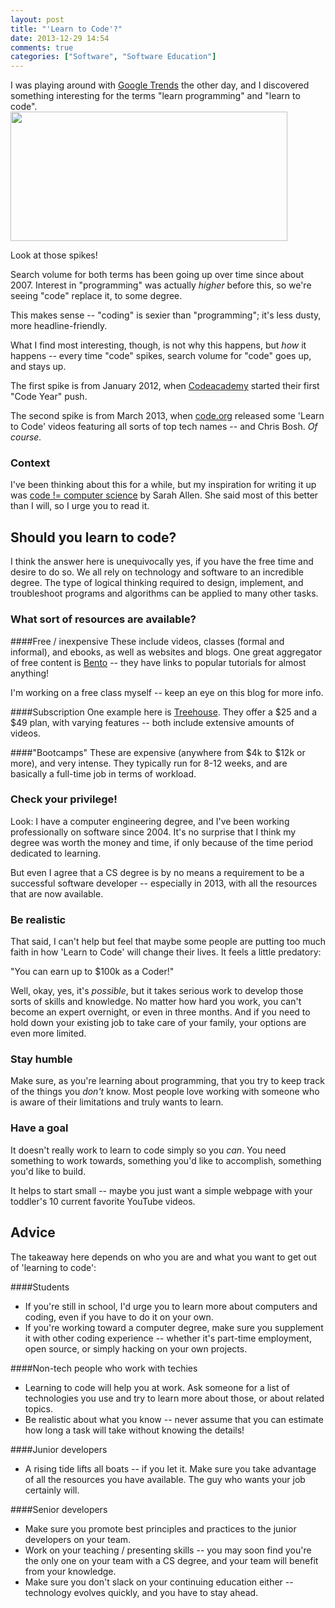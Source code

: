 ```yaml
---
layout: post
title: "'Learn to Code'?"
date: 2013-12-29 14:54
comments: true
categories: ["Software", "Software Education"]
---
```


I was playing around with [Google Trends](http://www.google.ca/trends/explore#q=%22learn%20to%20code%22%2C%20%22learn%20programming%22&cmpt=q) the other day, and I discovered something interesting for the terms "learn programming" and "learn to code".  
<a href="http://www.google.ca/trends/explore#q=%22learn%20to%20code%22%2C%20%22learn%20programming%22&cmpt=q">
  <img src="{{ root_url }}/images/search_graph.png" width="443" height="207">
</a>

Look at those spikes!

<!-- more -->

Search volume for both terms has been going up over time since about 2007.
Interest in "programming" was actually *higher* before this, so we're seeing "code" replace it, to some degree.

This makes sense -- "coding" is sexier than "programming"; it's less dusty, more headline-friendly.

What I find most interesting, though, is not why this happens, but *how* it happens -- every time "code" spikes, search volume for "code" goes up, and stays up.

The first spike is from January 2012, when [Codeacademy](http://www.codeacademy.com) started their first "Code Year" push.

The second spike is from March 2013, when [code.org](http://www.code.org) released some 'Learn to Code' videos featuring all sorts of top tech names -- and Chris Bosh. *Of course.*

### Context

I've been thinking about this for a while, but my inspiration for writing it up was [code != computer science](http://www.ultrasaurus.com/2013/12/code-computer-science/) by Sarah Allen.
She said most of this better than I will, so I urge you to read it.



## Should you learn to code?

I think the answer here is unequivocally yes, if you have the free time and desire to do so.
We all rely on technology and software to an incredible degree.
The type of logical thinking required to design, implement, and troubleshoot programs and algorithms can be applied to many other tasks.

### What sort of resources are available?

####Free / inexpensive
These include videos, classes (formal and informal), and ebooks, as well as websites and blogs.
One great aggregator of free content is [Bento](http://www.bentobox.io/) -- they have links to popular tutorials for almost anything!

I'm working on a free class myself -- keep an eye on this blog for more info.

####Subscription
One example here is [Treehouse](https://teamtreehouse.com). They offer a $25 and a $49 plan, with varying features -- both include extensive amounts of videos.

####"Bootcamps"
These are expensive (anywhere from $4k to $12k or more), and very intense. They typically run for 8-12 weeks, and are basically a full-time job in terms of workload.

### Check your privilege!

Look: I have a computer engineering degree, and I've been working professionally on software since 2004.
It's no surprise that I think my degree was worth the money and time, if only because of the time period dedicated to learning.

But even I agree that a CS degree is by no means a requirement to be a successful software developer -- especially in 2013, with all the resources that are now available.

### Be realistic

That said, I can't help but feel that maybe some people are putting too much faith in how 'Learn to Code' will change their lives.
It feels a little predatory:

"You can earn up to $100k as a Coder!"

Well, okay, yes, it's *possible*, but it takes serious work to develop those sorts of skills and knowledge.
No matter how hard you work, you can't become an expert overnight, or even in three months.
And if you need to hold down your existing job to take care of your family, your options are even more limited.

### Stay humble

Make sure, as you're learning about programming, that you try to keep track of the things you *don't* know.
Most people love working with someone who is aware of their limitations and truly wants to learn.

### Have a goal

It doesn't really work to learn to code simply so you *can*.
You need something to work towards, something you'd like to accomplish, something you'd like to build.

It helps to start small -- maybe you just want a simple webpage with your toddler's 10 current favorite YouTube videos.




## Advice

The takeaway here depends on who you are and what you want to get out of 'learning to code':

####Students
* If you're still in school, I'd urge you to learn more about computers and coding, even if you have to do it on your own.
* If you're working toward a computer degree, make sure you supplement it with other coding experience -- whether it's part-time employment, open source, or simply hacking on your own projects.

####Non-tech people who work with techies
* Learning to code will help you at work. Ask someone for a list of technologies you use and try to learn more about those, or about related topics.
* Be realistic about what you know -- never assume that you can estimate how long a task will take without knowing the details!  

####Junior developers
* A rising tide lifts all boats -- if you let it. Make sure you take advantage of all the resources you have available. The guy who wants your job certainly will.

####Senior developers
* Make sure you promote best principles and practices to the junior developers on your team.
* Work on your teaching / presenting skills -- you may soon find you're the only one on your team with a CS degree, and your team will benefit from your knowledge.
* Make sure you don't slack on your continuing education either -- technology evolves quickly, and you have to stay ahead.
